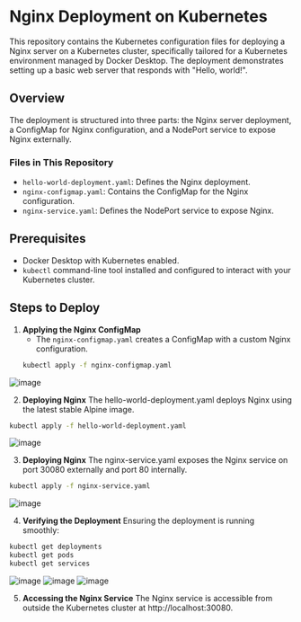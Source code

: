 # Nginx Deployment on Kubernetes

This repository contains the Kubernetes configuration files for deploying a Nginx server on a Kubernetes cluster, specifically tailored for a Kubernetes environment managed by Docker Desktop. The deployment demonstrates setting up a basic web server that responds with "Hello, world!".

## Overview

The deployment is structured into three parts: the Nginx server deployment, a ConfigMap for Nginx configuration, and a NodePort service to expose Nginx externally.

### Files in This Repository

- `hello-world-deployment.yaml`: Defines the Nginx deployment.
- `nginx-configmap.yaml`: Contains the ConfigMap for the Nginx configuration.
- `nginx-service.yaml`: Defines the NodePort service to expose Nginx.

## Prerequisites

- Docker Desktop with Kubernetes enabled.
- `kubectl` command-line tool installed and configured to interact with your Kubernetes cluster.

## Steps to Deploy

1. **Applying the Nginx ConfigMap**
   - The `nginx-configmap.yaml` creates a ConfigMap with a custom Nginx configuration.
   ```bash
   kubectl apply -f nginx-configmap.yaml
   ```
![image](https://github.com/owootomo/nginx-kubernetes-deployment/assets/144632027/f4647589-6500-4cc7-9bd3-67d475ac48f1)

2. **Deploying Nginx**
The hello-world-deployment.yaml deploys Nginx using the latest stable Alpine image.
```bash
kubectl apply -f hello-world-deployment.yaml
```
![image](https://github.com/owootomo/nginx-kubernetes-deployment/assets/144632027/1fc35621-8fb7-4f61-8267-af5716f29e53)

3. **Deploying Nginx**
The nginx-service.yaml exposes the Nginx service on port 30080 externally and port 80 internally.
```bash
kubectl apply -f nginx-service.yaml
```
![image](https://github.com/owootomo/nginx-kubernetes-deployment/assets/144632027/3995baf7-c958-423f-825e-eb1e6212d9d9)

4. **Verifying the Deployment**
Ensuring the deployment is running smoothly:
```bash
kubectl get deployments
kubectl get pods
kubectl get services
```
![image](https://github.com/owootomo/nginx-kubernetes-deployment/assets/144632027/d563a4a9-6003-4192-bf0b-d38ed3ff103c)
![image](https://github.com/owootomo/nginx-kubernetes-deployment/assets/144632027/a1551b26-019c-4eb1-aa2f-bb43f236529e)
![image](https://github.com/owootomo/nginx-kubernetes-deployment/assets/144632027/2a02b214-8f38-4e0d-ad93-37eda939be4d)

5. **Accessing the Nginx Service**
The Nginx service is accessible from outside the Kubernetes cluster at http://localhost:30080.
